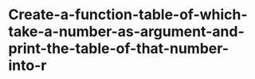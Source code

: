 # Create-a-function-table-of-which-take-a-number-as-argument-and-print-the-table-of-that-number-into-r
